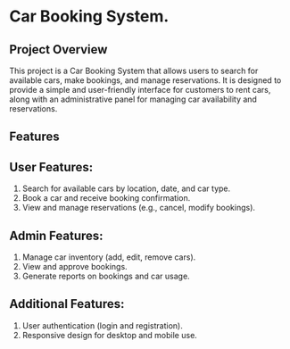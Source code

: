 # Car Booking System.

## Project Overview
This project is a Car Booking System that allows users to search for available cars, make bookings, and manage reservations. 
It is designed to provide a simple and user-friendly interface for customers to rent cars, 
along with an administrative panel for managing car availability and reservations.

## Features

## User Features:

1. Search for available cars by location, date, and car type.
2. Book a car and receive booking confirmation.
3. View and manage reservations (e.g., cancel, modify bookings).

## Admin Features:

1. Manage car inventory (add, edit, remove cars).
2. View and approve bookings.
3. Generate reports on bookings and car usage.

## Additional Features:

1. User authentication (login and registration).
2. Responsive design for desktop and mobile use.
